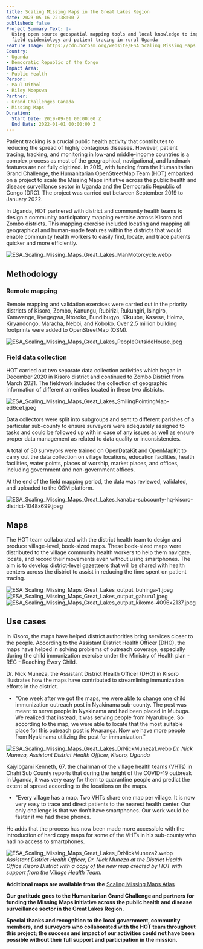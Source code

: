 ```yaml
---
title: Scaling Missing Maps in the Great Lakes Region
date: 2023-05-16 22:38:00 Z
published: false
Project Summary Text: |-
  Using open source geospatial mapping tools and local knowledge to improve
  field epidemiology and patient tracing in rural Uganda
Feature Image: https://cdn.hotosm.org/website/ESA_Scaling_Missing_Maps_Great_Lakes_Header.webp
Country:
- Uganda
- Democratic Republic of the Congo
Impact Area:
- Public Health
Person:
- Paul Uithol
- Riley Moepswa
Partner:
- Grand Challenges Canada
- Missing Maps
Duration:
  Start Date: 2019-09-01 00:00:00 Z
  End Date: 2022-01-01 00:00:00 Z
---
```


Patient tracking is a crucial public health activity that contributes to reducing the spread of highly contagious diseases. However, patient tracing, tracking, and monitoring in low-and middle-income countries is a complex process as most of the geographical, navigational, and landmark features are not fully digitized. In 2019, with funding from the Humanitarian Grand Challenge, the Humanitarian OpenStreetMap Team (HOT) embarked on a project to scale the Missing Maps initiative across the public health and disease surveillance sector in Uganda and the Democratic Republic of Congo (DRC). The project was carried out between September 2019 to January 2022.

In Uganda, HOT partnered with district and community health teams to design a community participatory mapping exercise across Kisoro and Zombo districts. This mapping exercise included locating and mapping all geographical and human-made features within the districts that would enable community health workers to easily find, locate, and trace patients quicker and more efficiently.

![ESA_Scaling_Missing_Maps_Great_Lakes_ManMotorcycle.webp](https://cdn.hotosm.org/website/ESA_Scaling_Missing_Maps_Great_Lakes_ManMotorcycle.webp)

## Methodology

### Remote mapping

Remote mapping and validation exercises were carried out in the priority districts of Kisoro, Zombo, Kanungu, Rubirizi, Rukungiri, Isingiro, Kamwenge, Kyegegwa, Ntoroko, Bundibugyo, Kikuube, Kasese, Hoima, Kiryandongo, Maracha, Nebbi, and Koboko. Over 2.5 million building footprints were added to OpenStreetMap (OSM).

![ESA_Scaling_Missing_Maps_Great_Lakes_PeopleOutsideHouse.jpeg](https://cdn.hotosm.org/website/ESA_Scaling_Missing_Maps_Great_Lakes_PeopleOutsideHouse.jpeg)

### Field data collection

HOT carried out two separate data collection activities which began in December 2020 in Kisoro district and continued to Zombo District from March 2021. The fieldwork included the collection of geographic information of different amenities located in these two districts.

![ESA_Scaling_Missing_Maps_Great_Lakes_SmilingPointingMap-ed6ce1.jpeg](https://cdn.hotosm.org/website/ESA_Scaling_Missing_Maps_Great_Lakes_SmilingPointingMap-ed6ce1.jpeg)

Data collectors were split into subgroups and sent to different parishes of a particular sub-county to ensure surveyors were adequately assigned to tasks and could be followed up with in case of any issues as well as ensure proper data management as related to data quality or inconsistencies.

A total of 30 surveyors were trained on OpenDataKit and OpenMapKit to carry out the data collection on village locations, education facilities, health facilities, water points, places of worship, market places, and offices, including government and non-government offices.

At the end of the field mapping period, the data was reviewed, validated, and uploaded to the OSM platform.

![ESA_Scaling_Missing_Maps_Great_Lakes_kanaba-subcounty-hq-kisoro-district-1048x699.jpeg](https://cdn.hotosm.org/website/ESA_Scaling_Missing_Maps_Great_Lakes_kanaba-subcounty-hq-kisoro-district-1048x699.jpeg)

## Maps

The HOT team collaborated with the district health team to design and produce village-level, book-sized maps. These book-sized maps were distributed to the village community health workers to help them navigate, locate, and record their movements even without using smartphones. The aim is to develop district-level gazetteers that will be shared with health centers across the district to assist in reducing the time spent on patient tracing.

![ESA_Scaling_Missing_Maps_Great_Lakes_output_buhinga-1.jpeg](https://cdn.hotosm.org/website/ESA_Scaling_Missing_Maps_Great_Lakes_output_buhinga-1.jpeg)
![ESA_Scaling_Missing_Maps_Great_Lakes_output_gahuru1.jpeg](https://cdn.hotosm.org/website/ESA_Scaling_Missing_Maps_Great_Lakes_output_gahuru1.jpeg)
![ESA_Scaling_Missing_Maps_Great_Lakes_output_kikomo-4096x2137.jpeg](https://cdn.hotosm.org/website/ESA_Scaling_Missing_Maps_Great_Lakes_output_kikomo-4096x2137.jpeg)

## Use cases

In Kisoro, the maps have helped district authorities bring services closer to the people. According to the Assistant District Health Officer (DHO), the maps have helped in solving problems of outreach coverage, especially during the child immunization exercise under the Ministry of Health plan - REC - Reaching Every Child.

Dr. Nick Muneza, the Assistant District Health Officer (DHO) in Kisoro illustrates how the maps have contributed to streamlining immunization efforts in the district.

* "One week after we got the maps, we were able to change one child immunization outreach post in Nyakinama sub-county. The post was meant to serve people in Nyakinama and had been placed in Mubuga. We realized that instead, it was serving people from Nyarubuge. So according to the map, we were able to locate that the most suitable place for this outreach post is Kwaranga. Now we have more people from Nyakinama utilizing the post for immunization."

![ESA_Scaling_Missing_Maps_Great_Lakes_DrNickMuneza1.webp](https://cdn.hotosm.org/website/ESA_Scaling_Missing_Maps_Great_Lakes_DrNickMuneza1.webp) *Dr. Nick Muneza, Assistant District Health Officer, Kisoro, Uganda*

Kajyibgami Kenneth, 67, the chairman of the village health teams (VHTs) in Chahi Sub County reports that during the height of the COVID-19 outbreak in Uganda, it was very easy for them to quarantine people and predict the extent of spread according to the locations on the maps.

* "Every village has a map. Two VHTs share one map per village. It is now very easy to trace and direct patients to the nearest health center. Our only challenge is that we don’t have smartphones. Our work would be faster if we had these phones.

He adds that the process has now been made more accessible with the introduction of hard copy maps for some of the VHTs in his sub-county who had no access to smartphones.

![ESA_Scaling_Missing_Maps_Great_Lakes_DrNickMuneza2.webp](https://cdn.hotosm.org/website/ESA_Scaling_Missing_Maps_Great_Lakes_DrNickMuneza2.webp) *Assistant District Health Officer, Dr. Nick Muneza at the District Health Office Kisoro District with a copy of the new map created by HOT with support from the Village Health Team.*

**Additional maps are available from the** [Scaling Missing Maps Atlas](https://drive.google.com/file/d/1pE0ai58bD84wLxPP0cP-sB63kN9SK7Ys/view)

**Our gratitude goes to the Humanitarian Grand Challenge and partners for funding the Missing Maps initiative across the public health and disease surveillance sector in the Great Lakes Region.**

**Special thanks and recognition to the local government, community members, and surveyors who collaborated with the HOT team throughout this project; the success and impact of our activities could not have been possible without their full support and participation in the mission.**